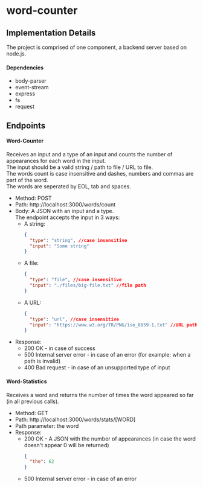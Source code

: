 # word-counter

## Implementation Details
The project is comprised of one component, a backend server based on node.js.

#### Dependencies
* body-parser
* event-stream
* express
* fs
* request

## Endpoints
#### Word-Counter
Receives an input and a type of an input and counts the number of appearances for each word in the input.  
The input should be a valid string / path to file / URL to file.  
The words count is case insensitive and dashes, numbers and commas are part of the word.  
The words are seperated by EOL, tab and spaces.

* Method: POST
* Path: http://localhost:3000/words/count
* Body: A JSON with an input and a type.  
The endpoint accepts the input in 3 ways:
    - A string:
        ```json
        {
          "type": "string", //case insensitive
          "input": "Some string"
        }
        ```
    - A file:
        ```json
        {
          "type": "file", //case insensitive
          "input": "./files/big-file.txt" //file path
        }
        ```
    - A URL:
        ```json
        {
          "type": "url", //case insensitive
          "input": "https://www.w3.org/TR/PNG/iso_8859-1.txt" //URL path
        }
        ```
* Response:
    - 200 OK - in case of success
    - 500 Internal server error - in case of an error (for example: when a path is invalid)
    - 400 Bad request - in case of an unsupported type of input

#### Word-Statistics
Receives a word and returns the number of times the word appeared so far (in all previous calls).

* Method: GET
* Path: http://localhost:3000/words/stats/[WORD]
* Path parameter: the word 
* Response:
    - 200 OK - A JSON with the number of appearances (in case the word doesn't appear 0 will be returned)
        ```json
        {
          "the": 62
        }
        ```
    - 500 Internal server error - in case of an error
